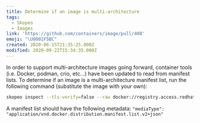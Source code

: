 ```yaml
---
title: Determine if an image is multi-architecture
tags:
  - Skopeo
  - Images
link: 'https://github.com/containers/image/pull/400'
emoji: "\U0001F5BC️"
created: 2020-06-15T21:35:25.000Z
modified: 2020-09-22T15:34:35.000Z
---
```


In order to support multi-architecture images going forward, container tools (i.e. Docker, podman, crio, etc...) have been updated to read from manifest lists.  To determine if an image is a multi-architecture manifest list, run the following command (substitute the image with your own):
```bash
skopeo inspect --tls-verify=false --raw docker://registry.access.redhat.com/ubi8:latest | jq
```

A manifest list should have the following metadata: `"mediaType": "application/vnd.docker.distribution.manifest.list.v2+json"`
